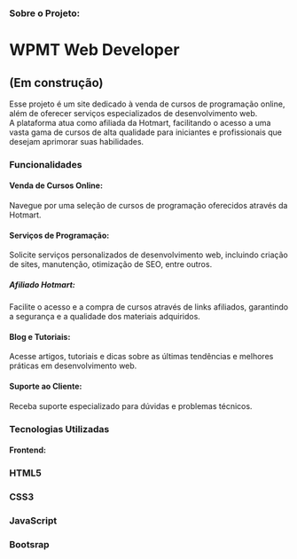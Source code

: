﻿### Sobre o Projeto:
# WPMT Web Developer 
## (Em construção)
Esse projeto é um site dedicado à venda de cursos de programação online, além de oferecer serviços especializados de desenvolvimento web. <br> 
A plataforma atua como afiliada da Hotmart, facilitando o acesso a uma vasta gama de cursos de alta qualidade para iniciantes e profissionais que desejam aprimorar suas habilidades.<br>

### Funcionalidades
#### Venda de Cursos Online: 
Navegue por uma seleção de cursos de programação oferecidos através da Hotmart.

#### Serviços de Programação:
 Solicite serviços personalizados de desenvolvimento web, incluindo criação de sites, manutenção, otimização de SEO, entre outros.
##### Afiliado Hotmart:
 Facilite o acesso e a compra de cursos através de links afiliados, garantindo a segurança e a qualidade dos materiais adquiridos.
#### Blog e Tutoriais:
 Acesse artigos, tutoriais e dicas sobre as últimas tendências e melhores práticas em desenvolvimento web.
#### Suporte ao Cliente: 
Receba suporte especializado para dúvidas e problemas técnicos.

### Tecnologias Utilizadas
#### Frontend:

### HTML5
### CSS3
### JavaScript
### Bootsrap

